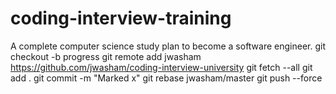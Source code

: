 # coding-interview-training
A complete computer science study plan to become a software engineer.
git checkout -b progress
git remote add jwasham https://github.com/jwasham/coding-interview-university
git fetch --all
git add .
git commit -m "Marked x"
git rebase jwasham/master
git push --force
